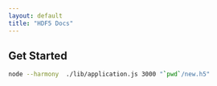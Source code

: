 ```yaml
---
layout: default
title: "HDF5 Docs"
---
```


## Get Started



```bash
node --harmony  ./lib/application.js 3000 "`pwd`/new.h5"
```


